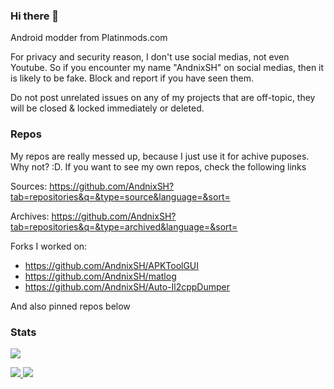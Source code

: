 ### Hi there 👋

Android modder from Platinmods.com

For privacy and security reason, I don't use social medias, not even Youtube. So if you encounter my name "AndnixSH" on social medias, then it is likely to be fake. Block and report if you have seen them. 

Do not post unrelated issues on any of my projects that are off-topic, they will be closed & locked immediately or deleted.

### Repos

My repos are really messed up, because I just use it for achive puposes. Why not? :D. If you want to see my own repos, check the following links

Sources: https://github.com/AndnixSH?tab=repositories&q=&type=source&language=&sort=

Archives: https://github.com/AndnixSH?tab=repositories&q=&type=archived&language=&sort=

Forks I worked on:
- https://github.com/AndnixSH/APKToolGUI
- https://github.com/AndnixSH/matlog
- https://github.com/AndnixSH/Auto-Il2cppDumper

And also pinned repos below

### Stats
![](https://komarev.com/ghpvc/?username=AndnixSH&style=for-the-badge)

<p>
<a href="https://github.com/alex5402">
<img src="https://github-readme-stats.vercel.app/api?username=AndnixSH&show_icons=true&theme=dark"/>
<img src="https://github-readme-stats-eight-theta.vercel.app/api/top-langs/?username=AndnixSH&layout=compact&langs_count=8&theme=dark"/>
</a>
</p>
